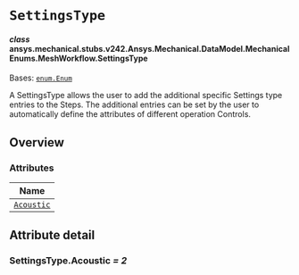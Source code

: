 # `SettingsType`



#### *class* ansys.mechanical.stubs.v242.Ansys.Mechanical.DataModel.MechanicalEnums.MeshWorkflow.SettingsType

Bases: [`enum.Enum`](https://docs.python.org/3/library/enum.html#enum.Enum)

A SettingsType allows the user to add the additional specific Settings type entries to the Steps. The additional entries can be set by the user to automatically define the attributes of different operation Controls.

<!-- !! processed by numpydoc !! -->

<a id="overview"></a>

## Overview

### Attributes

| Name |
| ---------------------------------------- |
| [`Acoustic`](#SettingsType.Acoustic) |

<a id="attribute-detail"></a>

## Attribute detail

<a id="SettingsType.Acoustic"></a>

### SettingsType.Acoustic *= 2*


